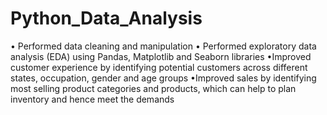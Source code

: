 # Python_Data_Analysis

• Performed data cleaning and manipulation
• Performed exploratory data analysis (EDA) using Pandas, Matplotlib and Seaborn libraries
•Improved customer experience by identifying potential customers across different states, occupation, gender and age groups
•Improved sales by identifying most selling product categories and products, which can help to plan inventory and hence meet the demands
